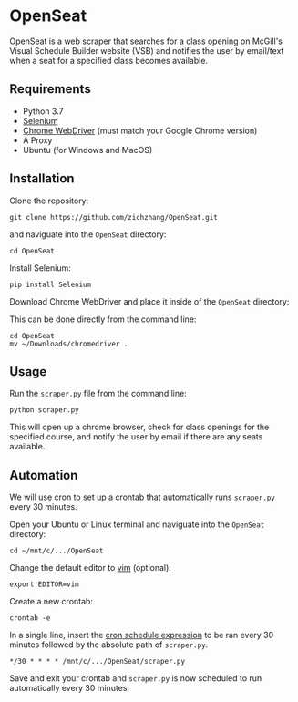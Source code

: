 # OpenSeat

OpenSeat is a web scraper that searches for a class opening on McGill's Visual Schedule Builder website (VSB) and notifies the user by email/text when a seat for a specified class becomes available.

## Requirements

- Python 3.7
- [Selenium](https://selenium-python.readthedocs.io/)
- [Chrome WebDriver](https://chromedriver.chromium.org/downloads) (must match your Google Chrome version)
- A Proxy 
- Ubuntu (for Windows and MacOS)

## Installation

Clone the repository:
```
git clone https://github.com/zichzhang/OpenSeat.git
```
and naviguate into the `OpenSeat` directory:
```
cd OpenSeat
```
Install Selenium:
```
pip install Selenium
```
Download Chrome WebDriver and place it inside of the `OpenSeat` directory:

This can be done directly from the command line: 
```
cd OpenSeat
mv ~/Downloads/chromedriver .
```

## Usage

Run the `scraper.py` file from the command line:
```
python scraper.py
```
This will open up a chrome browser, check for class openings for the specified course, and notify the user by email if there are any seats available.

## Automation 

We will use cron to set up a crontab that automatically runs `scraper.py` every 30 minutes.

Open your Ubuntu or Linux terminal and naviguate into the `OpenSeat` directory:
```
cd ~/mnt/c/.../OpenSeat
```
Change the default editor to [vim](https://vim.rtorr.com/) (optional):
```
export EDITOR=vim
```
Create a new crontab:
```
crontab -e
```
In a single line, insert the [cron schedule expression](https://crontab.guru/) to be ran every 30 minutes followed by the absolute path of `scraper.py`.
```
*/30 * * * * /mnt/c/.../OpenSeat/scraper.py 
```
Save and exit your crontab and `scraper.py` is now scheduled to run automatically every 30 minutes.


